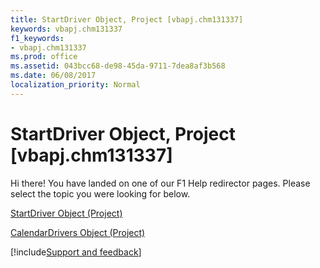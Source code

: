 ```yaml
---
title: StartDriver Object, Project [vbapj.chm131337]
keywords: vbapj.chm131337
f1_keywords:
- vbapj.chm131337
ms.prod: office
ms.assetid: 043bcc68-de98-45da-9711-7dea8af3b568
ms.date: 06/08/2017
localization_priority: Normal
---
```



# StartDriver Object, Project [vbapj.chm131337]

Hi there! You have landed on one of our F1 Help redirector pages. Please select the topic you were looking for below.

[StartDriver Object (Project)](http://msdn.microsoft.com/library/4df2c386-a31e-faea-e286-d510f11cca57%28Office.15%29.aspx)

[CalendarDrivers Object (Project)](http://msdn.microsoft.com/library/86fcfb21-a6d2-68a5-0cb0-d9a57f9028da%28Office.15%29.aspx)

[!include[Support and feedback](~/includes/feedback-boilerplate.md)]